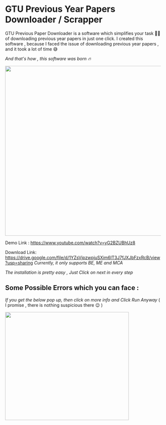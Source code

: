 # GTU Previous Year Papers Downloader / Scrapper

<p>GTU Previous Paper Downloader is a software which simplifies your task 👨‍💻 of downloading previous year papers in just one click.
  I created this software , because I faced the issue of downloading previous year papers , and it took a lot of time 😅<p>
<p> </p>

*And that's how , this software was born 🔥*

<img src="https://user-images.githubusercontent.com/28820868/173666199-f5b74e4d-c628-4b0c-8dd0-9fa3eccce76c.jpeg" width="1000" height="550" />

Demo Link : https://www.youtube.com/watch?v=yG2BZUBhUz8

Download Link: https://drive.google.com/file/d/1YZsVjpzwpjuSXim6IT3J7fJXJbFzxRcB/view?usp=sharing
_Currently, it only supports BE, ME and MCA_

_The installation is pretty easy , Just Click on next in every step_

## Some Possible Errors which you can face : 
_If you get the below pop up, then click on more info and Click Run Anyway_ ( I promise , there is nothing suspicious there 😉 )

<img src="https://user-images.githubusercontent.com/28820868/173670932-b586dae5-4e0a-4b76-b323-0aa9e8e69f41.png" width="400" height="350" />


